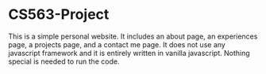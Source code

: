 # CS563-Project

This is a simple personal website. It includes an about page, an experiences page, a projects page, and a contact me page. It does not use any javascript framework and
it is entirely written in vanilla javascript. Nothing special is needed to run the code.
